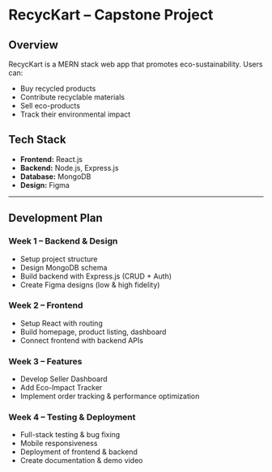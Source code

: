 # RecycKart – Capstone Project

## Overview
RecycKart is a MERN stack web app that promotes eco-sustainability. Users can:
- Buy recycled products
- Contribute recyclable materials
- Sell eco-products
- Track their environmental impact

## Tech Stack
- **Frontend:** React.js  
- **Backend:** Node.js, Express.js  
- **Database:** MongoDB  
- **Design:** Figma

---

## Development Plan

### Week 1 – Backend & Design
- Setup project structure
- Design MongoDB schema
- Build backend with Express.js (CRUD + Auth)
- Create Figma designs (low & high fidelity)

### Week 2 – Frontend
- Setup React with routing
- Build homepage, product listing, dashboard
- Connect frontend with backend APIs

### Week 3 – Features
- Develop Seller Dashboard
- Add Eco-Impact Tracker
- Implement order tracking & performance optimization

### Week 4 – Testing & Deployment
- Full-stack testing & bug fixing
- Mobile responsiveness
- Deployment of frontend & backend
- Create documentation & demo video
